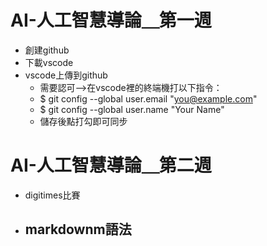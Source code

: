 # AI-人工智慧導論＿第一週
- 創建github
- 下載vscode
- vscode上傳到github
    - 需要認可-->在vscode裡的終端機打以下指令：
    - $ git config --global user.email "you@example.com"
    - $ git config --global user.name "Your Name"
    - 儲存後點打勾即可同步
# AI-人工智慧導論＿第二週
- digitimes比賽
- markdownm語法
    - 
